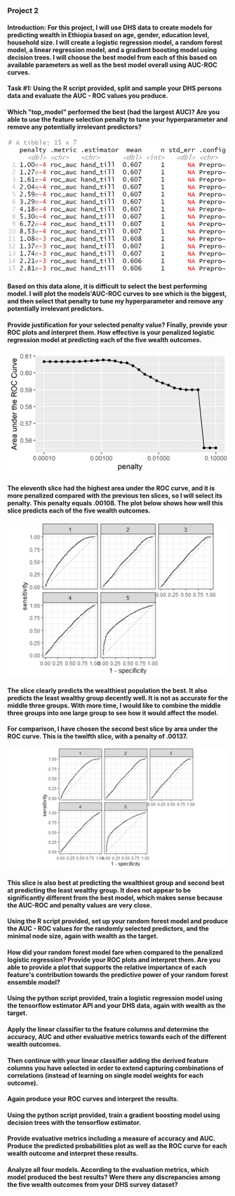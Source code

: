 ### Project 2

#### Introduction: For this project, I will use DHS data to create models for predicting wealth in Ethiopia based on age, gender, education level, household size. I will create a logistic regression model, a random forest model, a linear regression model, and a gradient boosting model using decision trees. I will choose the best model from each of this based on available parameters as well as the best model overall using AUC-ROC curves.
#### Task #1: Using the R script provided, split and sample your DHS persons data and evaluate the AUC - ROC values you produce. 
#### Which "top_model" performed the best (had the largest AUC)? Are you able to use the feature selection penalty to tune your hyperparameter and remove any potentially irrelevant predictors? 
![plot](top15best.png)
#### Based on this data alone, it is difficult to select the best performing model. I will plot the models'AUC-ROC curves to see which is the biggest, and then select that penalty to tune my hyperparameter and remove any potentially irrelevant predictors.
#### Provide justification for your selected penalty value? Finally, provide your ROC plots and interpret them. How effective is your penalized logistic regression model at predicting each of the five wealth outcomes.
![plot](lr_plot.png)
#### The eleventh slice had the highest area under the ROC curve, and it is more penalized compared with the previous ten slices, so I will select its penalty. This penalty equals .00108. The plot below shows how well this slice predicts each of the five wealth outcomes. 
![plot](slice11.png)
#### The slice clearly predicts the wealthiest population the best. It also predicts the least wealthy group decently well. It is not as accurate for the middle three groups. With more time, I would like to combine the middle three groups into one large group to see how it would affect the model. 
#### For comparison, I have chosen the second best slice by area under the ROC curve. This is the twelfth slice, with a penalty of .00137.
![plot](slice12.png)
#### This slice is also best at predicting the wealthiest group and second best at predicting the least wealthy group. It does not appear to be significantly different from the best model, which makes sense because the AUC-ROC and penalty values are very close.
#### Using the R script provided, set up your random forest model and produce the AUC - ROC values for the randomly selected predictors, and the minimal node size, again with wealth as the target. 
#### How did your random forest model fare when compared to the penalized logistic regression? Provide your ROC plots and interpret them. Are you able to provide a plot that supports the relative importance of each feature's contribution towards the predictive power of your random forest ensemble model?

#### Using the python script provided, train a logistic regression model using the tensorflow estimator API and your DHS data, again with wealth as the target. 
#### Apply the linear classifier to the feature columns and determine the accuracy, AUC and other evaluative metrics towards each of the different wealth outcomes. 
#### Then continue with your linear classifier adding the derived feature columns you have selected in order to extend capturing combinations of correlations (instead of learning on single model weights for each outcome). 
#### Again produce your ROC curves and interpret the results.

#### Using the python script provided, train a gradient boosting model using decision trees with the tensorflow estimator. 
#### Provide evaluative metrics including a measure of accuracy and AUC. Produce the predicted probabilities plot as well as the ROC curve for each wealth outcome and interpret these results.

#### Analyze all four models. According to the evaluation metrics, which model produced the best results? Were there any discrepancies among the five wealth outcomes from your DHS survey dataset?
